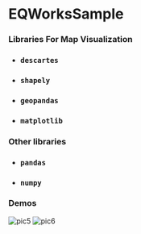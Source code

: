 # EQWorksSample

### Libraries For Map Visualization

- ### `descartes`
- ### `shapely`
- ### `geopandas`
- ### `matplotlib`

### Other libraries

- ### `pandas`
- ### `numpy`

### Demos

![pic5](https://user-images.githubusercontent.com/15681805/73040642-555d1900-3e28-11ea-9c56-78cb3deb0dee.png)
![pic6](https://user-images.githubusercontent.com/15681805/73040662-6efe6080-3e28-11ea-8949-7f7d03518311.png)





